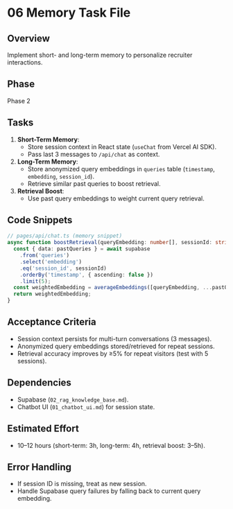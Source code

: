 # 06 Memory Task File

## Overview
Implement short- and long-term memory to personalize recruiter interactions.

## Phase
Phase 2

## Tasks
1. **Short-Term Memory**:
   - Store session context in React state (`useChat` from Vercel AI SDK).
   - Pass last 3 messages to `/api/chat` as context.
2. **Long-Term Memory**:
   - Store anonymized query embeddings in `queries` table (`timestamp`, `embedding`, `session_id`).
   - Retrieve similar past queries to boost retrieval.
3. **Retrieval Boost**:
   - Use past query embeddings to weight current query retrieval.

## Code Snippets
```ts
// pages/api/chat.ts (memory snippet)
async function boostRetrieval(queryEmbedding: number[], sessionId: string) {
  const { data: pastQueries } = await supabase
    .from('queries')
    .select('embedding')
    .eq('session_id', sessionId)
    .orderBy('timestamp', { ascending: false })
    .limit(5);
  const weightedEmbedding = averageEmbeddings([queryEmbedding, ...pastQueries.map(q => q.embedding)]);
  return weightedEmbedding;
}
```

## Acceptance Criteria
- Session context persists for multi-turn conversations (3 messages).
- Anonymized query embeddings stored/retrieved for repeat sessions.
- Retrieval accuracy improves by ≥5% for repeat visitors (test with 5 sessions).

## Dependencies
- Supabase (`02_rag_knowledge_base.md`).
- Chatbot UI (`01_chatbot_ui.md`) for session state.

## Estimated Effort
- 10–12 hours (short-term: 3h, long-term: 4h, retrieval boost: 3–5h).

## Error Handling
- If session ID is missing, treat as new session.
- Handle Supabase query failures by falling back to current query embedding.